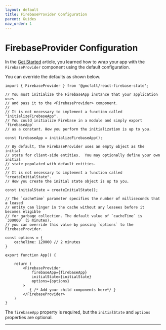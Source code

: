 ```yaml
---
layout: default
title: FirebaseProvider Configuration
parent: Guides
nav_order: 1
---
```


# FirebaseProvider Configuration

In the [Get Started] article, you learned how to wrap your app with the
`FirebaseProvider` component using the default configuration.

You can override the defaults as shown below.

```tsx
import { FirebaseProvider } from '@gmcfall/react-firebase-state';

// You must initialize the FirebaseApp instance that your application uses
// and pass it to the <FirebaseProvider> component.
//
// It is not necessary to implement a function called "initializeFirebaseApp".  
// You could initialize Firebase in a module and simply export `firebaseApp` 
// as a constant. How you perform the initialization is up to you.

const firebaseApp = initializeFirebaseApp();

// By default, the FirebaseProvider uses an empty object as the initial
// state for client-side entities.  You may optionally define your own initial
// state populated with default entities.
//
// It is not necessary to implement a function called "createInitialState".
// How you create the initial state object is up to you.

const initialState = createInitialState();

// The `cacheTime` parameter specifies the number of milliseconds that a leased
// entity can linger in the cache without any leasees before it becomes eligible
// for garbage collection. The default value of `cacheTime` is `300000` (5 minutes).
// you can override this value by passing `options` to the FirebaseProvider.

const options = {
    cacheTime: 120000 // 2 minutes
}

export function App() {

    return (
        <FirebaseProvider 
            firebaseApp={firebaseApp}
            initialState={initialState}
            options={options}
        >
           { /* Add your child components here*/ }
        </FirebaseProvider>
    )
}

```
The `firebaseApp` property is required, but the `initialState` and `options` properties are optional.

----
[Get Started]: ../..